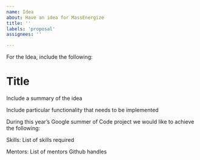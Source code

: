 ```yaml
---
name: Idea
about: Have an idea for MassEnergize
title: ''
labels: 'proposal'
assignees: ''

---
```

For the Idea, include the following:

# Title 
Include a summary of the idea

Include particular functionality that needs to be implemented

During this year’s Google summer of Code project we would like to achieve the following:

Skills: List of skills required

Mentors: List of mentors Github handles
